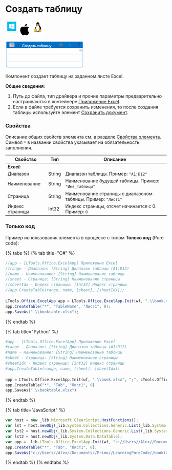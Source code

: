 # Создать таблицу

![](<../../../.gitbook/assets/image (100) (1) (1) (1) (1) (1) (1) (1) (1) (42).png>)

![](../../../.gitbook/assets/excel-create-table.png)

Компонент создает таблицу на заданном листе Excel.

**Общие сведения**:

1. Путь до файла, тип драйвера и прочие параметры предварительно настраиваются в контейнере [Приложение Excel](https://docs.primo-rpa.ru/primo-rpa/g_elements/el_basic/els_excel/el_excel_app).
2. Если в файле требуется сохранить изменения, то после создания таблицы используйте элемент [Сохранить документ](https://docs.primo-rpa.ru/primo-rpa/g_elements/el_basic/els_excel/el_excel_save).

### Свойства
Описание общих свойств элемента см. в разделе [Свойства элемента](https://docs.primo-rpa.ru/primo-rpa/primo-studio/process/elements#svoistva-elementa).\
Символ `*` в названии свойства указывает на обязательность заполнения.

| Свойство        | Тип    | Описание                                                                                                                                      |
| --------------- | ------ | --------------------------------------------------------------------------------------------------------------------------------------------- |
| _**Excel:**_    |        |                                                                                                                                              |
| Диапазон        | String | Диапазон таблицы. Пример: `"A1:D12"`                                                                                                          |
| Наименование    | String | Наименование будущей таблицы. Пример: `"Имя_таблицы"`                                                                                         |
| Страница        | String | Наименование страницы с диапазоном таблицы. Пример: `"Лист1"`                                                                                 |
| Индекс страницы | Int32  | Индекс страницы, отсчет начинается с 0. Пример: `0`                                                                                           |

### Только код
Пример использования элемента в процессе с типом **Только код** (Pure code):
  
{% tabs %}
{% tab title="C#" %}
```csharp
//app - [LTools.Office.ExcelApp] Приложение Excel
//range - Диапазон: [String] Диапазон таблицы (A1:D12)
//name - Наименование: [String] Наименование таблицы
//sheet - Страница: [String] Наименование страницы
//sheetIdx - Индекс страницы: [Int32] Индекс страницы
//app.CreateTable(range, name, [sheet], [sheetIdx]);
		
LTools.Office.ExcelApp app = LTools.Office.ExcelApp.Init(wf, ".\\book.xlsx", ";", LTools.Office.Model.InteropTypes.DX);
app.CreateTable("*", "TableName", "Лист1", 0);
app.SaveAs(".\\booktable.xlsx");
```
{% endtab %}

{% tab title="Python" %}
```python
#app - [LTools.Office.ExcelApp] Приложение Excel
#range - Диапазон: [String] Диапазон таблицы (A1:D12)
#name - Наименование: [String] Наименование таблицы
#sheet - Страница: [String] Наименование страницы
#sheetIdx - Индекс страницы: [Int32] Индекс страницы
#app.CreateTable(range, name, [sheet], [sheetIdx])
		
app = LTools.Office.ExcelApp.Init(wf, ".\\book.xlsx", ";", LTools.Office.Model.InteropTypes.DX)
app.CreateTable("*", "Tab", "Лист1", 0)
app.SaveAs(".\\booktable.xlsx")
```
{% endtab %}

{% tab title="JavaScript" %}
```javascript
var host = new _lib.Microsoft.ClearScript.HostFunctions();
var lst = host.newObj(_lib.System.Collections.Generic.List(_lib.System.Collections.Generic.List(_lib.System.String)));
var lst2 = host.newObj(_lib.System.Collections.Generic.List(_lib.System.Collections.Generic.List(_lib.LTools.Office.Model.ExcelCellInfo)));
var lst3 = host.newObj(_lib.System.Data.DataTable);
var app = _lib.LTools.Office.ExcelApp.Init(wf, "c://Users//Alex//Documents//Primo//LearningPureCode//book.xlsx", ";", _lib.LTools.Office.Model.InteropTypes.DX);	
app.CreateTable("*", "Tab", "Лист1", 0);
app.SaveAs("c://Users//Alex//Documents//Primo//LearningPureCode//booktable.xlsx");
```
{% endtab %}
{% endtabs %}
